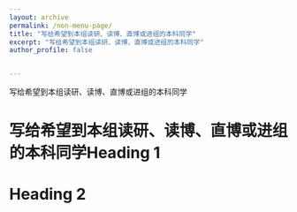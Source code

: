 ```yaml
---
layout: archive
permalink: /non-menu-page/
title: "写给希望到本组读研、读博、直博或进组的本科同学"
excerpt: "写给希望到本组读研、读博、直博或进组的本科同学"
author_profile: false


---
```

写给希望到本组读研、读博、直博或进组的本科同学

写给希望到本组读研、读博、直博或进组的本科同学Heading 1
======

Heading 2
======
